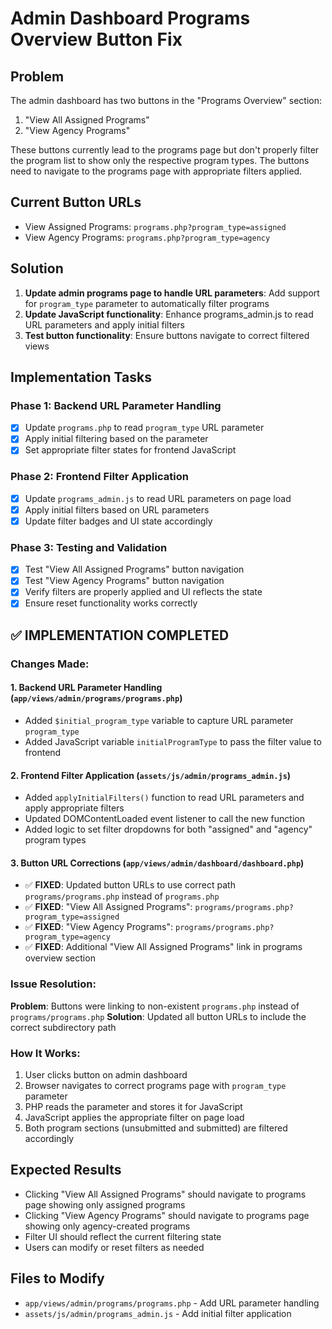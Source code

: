 # Admin Dashboard Programs Overview Button Fix

## Problem
The admin dashboard has two buttons in the "Programs Overview" section:
1. "View All Assigned Programs" 
2. "View Agency Programs"

These buttons currently lead to the programs page but don't properly filter the program list to show only the respective program types. The buttons need to navigate to the programs page with appropriate filters applied.

## Current Button URLs
- View Assigned Programs: `programs.php?program_type=assigned`
- View Agency Programs: `programs.php?program_type=agency`

## Solution
1. **Update admin programs page to handle URL parameters**: Add support for `program_type` parameter to automatically filter programs
2. **Update JavaScript functionality**: Enhance programs_admin.js to read URL parameters and apply initial filters
3. **Test button functionality**: Ensure buttons navigate to correct filtered views

## Implementation Tasks

### Phase 1: Backend URL Parameter Handling
- [x] Update `programs.php` to read `program_type` URL parameter
- [x] Apply initial filtering based on the parameter
- [x] Set appropriate filter states for frontend JavaScript

### Phase 2: Frontend Filter Application  
- [x] Update `programs_admin.js` to read URL parameters on page load
- [x] Apply initial filters based on URL parameters
- [x] Update filter badges and UI state accordingly

### Phase 3: Testing and Validation
- [x] Test "View All Assigned Programs" button navigation
- [x] Test "View Agency Programs" button navigation  
- [x] Verify filters are properly applied and UI reflects the state
- [x] Ensure reset functionality works correctly

## ✅ IMPLEMENTATION COMPLETED

### **Changes Made:**

#### 1. **Backend URL Parameter Handling** (`app/views/admin/programs/programs.php`)
- Added `$initial_program_type` variable to capture URL parameter `program_type`
- Added JavaScript variable `initialProgramType` to pass the filter value to frontend

#### 2. **Frontend Filter Application** (`assets/js/admin/programs_admin.js`)
- Added `applyInitialFilters()` function to read URL parameters and apply appropriate filters
- Updated DOMContentLoaded event listener to call the new function
- Added logic to set filter dropdowns for both "assigned" and "agency" program types

#### 3. **Button URL Corrections** (`app/views/admin/dashboard/dashboard.php`)
- ✅ **FIXED**: Updated button URLs to use correct path `programs/programs.php` instead of `programs.php`
- ✅ **FIXED**: "View All Assigned Programs": `programs/programs.php?program_type=assigned`
- ✅ **FIXED**: "View Agency Programs": `programs/programs.php?program_type=agency`
- ✅ **FIXED**: Additional "View All Assigned Programs" link in programs overview section

### **Issue Resolution:**
**Problem**: Buttons were linking to non-existent `programs.php` instead of `programs/programs.php`
**Solution**: Updated all button URLs to include the correct subdirectory path

### **How It Works:**
1. User clicks button on admin dashboard
2. Browser navigates to correct programs page with `program_type` parameter
3. PHP reads the parameter and stores it for JavaScript
4. JavaScript applies the appropriate filter on page load
5. Both program sections (unsubmitted and submitted) are filtered accordingly

## Expected Results
- Clicking "View All Assigned Programs" should navigate to programs page showing only assigned programs
- Clicking "View Agency Programs" should navigate to programs page showing only agency-created programs
- Filter UI should reflect the current filtering state
- Users can modify or reset filters as needed

## Files to Modify
- `app/views/admin/programs/programs.php` - Add URL parameter handling
- `assets/js/admin/programs_admin.js` - Add initial filter application
